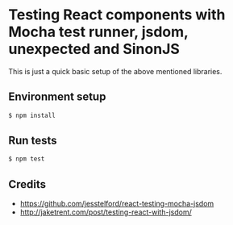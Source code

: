 # Testing React components with Mocha test runner, jsdom, unexpected and SinonJS

This is just a quick basic setup of the above mentioned libraries. 

## Environment setup 

```sh
$ npm install
```

## Run tests

```sh
$ npm test
```

## Credits

- https://github.com/jesstelford/react-testing-mocha-jsdom
- http://jaketrent.com/post/testing-react-with-jsdom/
